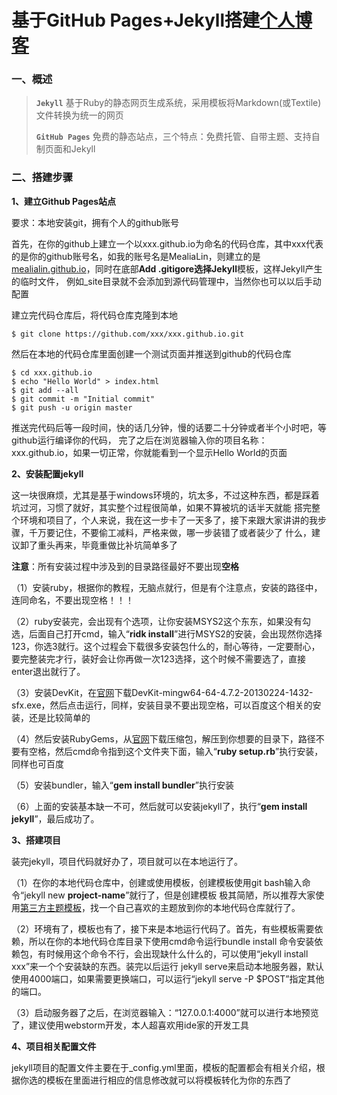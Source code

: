 基于GitHub Pages+Jekyll搭建[个人博客](https://mealialin.github.io)
=======

### 一、概述 ###

> **`Jekyll`** 基于Ruby的静态网页生成系统，采用模板将Markdown(或Textile)文件转换为统一的网页
>
> **`GitHub Pages`** 免费的静态站点，三个特点：免费托管、自带主题、支持自制页面和Jekyll

### 二、搭建步骤 ###

**1、建立Github Pages站点**

要求：本地安装git，拥有个人的github账号

首先，在你的github上建立一个以xxx.github.io为命名的代码仓库，其中xxx代表的是你的github账号名，如我的账号名是MealiaLin，则建立的是
[mealialin.github.io](https://mealialin.github.io)，同时在底部**Add .gitigore选择Jekyll**模板，这样Jekyll产生的临时文件，
例如_site目录就不会添加到源代码管理中，当然你也可以以后手动配置

建立完代码仓库后，将代码仓库克隆到本地

```
$ git clone https://github.com/xxx/xxx.github.io.git
```

然后在本地的代码仓库里面创建一个测试页面并推送到github的代码仓库

```
$ cd xxx.github.io
$ echo "Hello World" > index.html
$ git add --all
$ git commit -m "Initial commit"
$ git push -u origin master
```

推送完代码后等一段时间，快的话几分钟，慢的话要二十分钟或者半个小时吧，等github运行编译你的代码，
完了之后在浏览器输入你的项目名称：xxx.github.io，如果一切正常，你就能看到一个显示Hello World的页面

**2、安装配置jekyll**

这一块很麻烦，尤其是基于windows环境的，坑太多，不过这种东西，都是踩着坑过河，习惯了就好，其实整个过程很简单，如果不算被坑的话半天就能
搭完整个环境和项目了，个人来说，我在这一步卡了一天多了，接下来跟大家讲讲的我步骤，千万要记住，不要偷工减料，严格来做，哪一步装错了或者装少了
什么，建议卸了重头再来，毕竟重做比补坑简单多了

  **注意**：所有安装过程中涉及到的目录路径最好不要出现**空格**

（1）安装ruby，根据你的教程，无脑点就行，但是有个注意点，安装的路径中，连同命名，不要出现空格！！！

（2）ruby安装完，会出现有个选项，让你安装MSYS2这个东东，如果没有勾选，后面自己打开cmd，输入“**ridk install**”进行MSYS2的安装，会出现然你选择123，你选3就行。这个过程会下载很多安装包什么的，耐心等待，一定要耐心，要完整装完才行，装好会让你再做一次123选择，这个时候不需要选了，直接enter退出就行了。

（3）安装DevKit，在[官网](https://rubyinstaller.org/downloads/)下载DevKit-mingw64-64-4.7.2-20130224-1432-sfx.exe，然后点击运行，同样，安装目录不要出现空格，可以百度这个相关的安装，还是比较简单的

（4）然后安装RubyGems，从[官网](https://rubygems.org/pages/download)下载压缩包，解压到你想要的目录下，路径不要有空格，然后cmd命令指到这个文件夹下面，输入“**ruby setup.rb**”执行安装，同样也可百度

（5）安装bundler，输入“**gem install bundler**”执行安装

（6）上面的安装基本缺一不可，然后就可以安装jekyll了，执行“**gem install jekyll**”，最后成功了。

**3、搭建项目**

装完jekyll，项目代码就好办了，项目就可以在本地运行了。

（1）在你的本地代码仓库中，创建或使用模板，创建模板使用git bash输入命令“jekyll new **project-name**”就行了，但是创建模板
极其简陋，所以推荐大家使用[第三方主题模板](http://jekyllthemes.org/)，找一个自己喜欢的主题放到你的本地代码仓库就行了。

（2）环境有了，模板也有了，接下来是本地运行代码了。首先，有些模板需要依赖，所以在你的本地代码仓库目录下使用cmd命令运行bundle install
命令安装依赖包，有时候用这个命令不行，会出现缺什么什么的，可以使用“jekyll install xxx”来一个个安装缺的东西。装完以后运行
jekyll serve来启动本地服务器，默认使用4000端口，如果需要更换端口，可以运行“jekyll serve -P $POST”指定其他的端口。

（3）启动服务器了之后，在浏览器输入：“127.0.0.1:4000”就可以进行本地预览了，建议使用webstorm开发，本人超喜欢用ide家的开发工具

**4、项目相关配置文件**

jekyll项目的配置文件主要在于_config.yml里面，模板的配置都会有相关介绍，根据你选的模板在里面进行相应的信息修改就可以将模板转化为你的东西了
